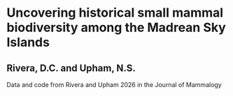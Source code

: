# Uncovering historical small mammal biodiversity among the Madrean Sky Islands
## Rivera, D.C. and Upham, N.S.
Data and code from Rivera and Upham 2026 in the Journal of Mammalogy
